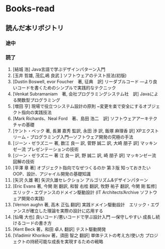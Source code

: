# Books-read

## 読んだ本リポジトリ
### 途中



### 読了
1. [結城 浩] Java言語で学ぶデザインパターン入門
1. [玉井 哲雄,  茂広,嶋 良武 ] ソフトウェアのテスト技法(初版)
1. [Dustin Boswell, evor Foucher　著, 征典　訳] リーダブルコード ―より良いコードを書くためのシンプルで実践的なテクニック
1. [Venkat Subramaniam　著, 会社プログラミングシステム社　訳] Javaによる関数型プログラミング
1. [増田 亨] 現場で役立つシステム設計の原則 ~変更を楽で安全にするオブジェクト指向の実践技法
1. [Mark Richards、Neal Ford　著、島田 浩二　訳] ソフトウェアアーキテクチャの基礎
1. [ケント・ベック 著, 長瀬 嘉秀 監訳, 永田 渉 訳, 飯塚 麻理香 訳] XPエクストリーム・プログラミング入門―ソフトウェア開発の究極の手法
1. [ジーン・ゼラズニー 著, 数江 良一 訳, 菅野 誠二 訳, 大崎 朋子 訳] マッキンゼー流 プレゼンテーションの技術
1. [ジーン・ゼラズニー 著 江 良一 訳, 野 誠二 訳, 崎 朋子 訳] マッキンゼー流　図解の技術
1. [平澤 章 著] オブジェクト指向でなぜつくるのか 第３版 知っておきたいOOP、設計、アジャイル開発の基礎知識 
1. [矢沢 久雄 著] 矢沢久雄セレクション アルゴリズム&デザインパターン
1. [Eric Evans 著, 今関 剛 翻訳, 和智 右桂 翻訳, 牧野 祐子 翻訳, 今関 剛 監修] エリック・エヴァンスのドメイン駆動設計 (IT Architects’Archive ソフトウェア開発の実践)
1. [Vernon aughn 著, 高木 正弘 翻訳] 実践ドメイン駆動設計　エリック・エヴァンスが確立した理論を実際の設計に応用する
2. [仙塲 大也] 良いコード/悪いコードで学ぶ設計入門 ―保守しやすい 成長し続けるコードの書き方
1. [Kent Beck 著，和田 卓人 翻訳] テスト駆動開発
2. [Vladimir Khorikov 著，須田 智之 翻訳] 単体テストの考え方/使い方 プロジェクトの持続可能な成長を実現するための戦略

